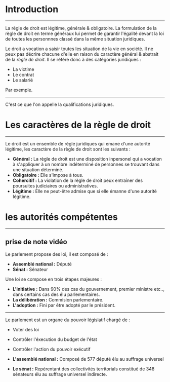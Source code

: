 # Introduction

---

La règle de droit est légitime, générale & obligatoire. 
La formulation de la règle de droit en terme généraux lui permet de garantir
l'égalité devant la loi de toutes les personnnes classé dans la même situation juridiques.

Le droit a vocation a saisir toutes les situation de la vie en société. Il ne peux pas décrire chacune d'elle en raison du caractère général & abstrait
de la *règle de droit*. Il se réfère donc à des catégories juridiques :

* La victime
* Le contrat
* Le salarié

Par exemple.

---

C'est ce que l'on appelle la qualifications juridiques.

# Les caractères de la règle de droit

---

Le droit est un ensemble de règle juridiques qui emane d'une autorité légitime, les caractère
de la règle de droit sont les suivants :

* **Général :** La règle de droit est une disposition inpersonel qui a vocation à s'appliquer à un nombre indéterminé de personnes se trouvant dans une situation déterminé.
* **Obligatoire :** Elle s'impose à tous.
* **Cohercitif :** La violation de la règle de droit peux entraîner des poursuites judiciaires ou administratives.
* **Légitime :** Elle ne peut-être admise que si elle émanne d'une autorité légitime.

# les autorités compétentes

---

## prise de note vidéo

Le parlement propose des loi, il est composé de :

* **Assemblé national :** Député
* **Sénat :** Sénateur

Une loi se compose en trois étapes majeures :

* **L'initiative :** Dans 90% des cas du gouvernement, premier ministre etc.., dans certains cas des élu parlementaires.
* **La délibération :** Commision parlementaire.
* **L'adoption :** Fini par être adopté par le président.

---

Le parlement est un organe du pouvoir législatif chargé de :

* Voter des loi
* Contrôler l'éxecution du budget de l'état
* Contrôler l'action du pouvoir exécutif

* **L'assemblé national :** Composé de 577 député élu au suffrage universel
* **Le sénat :** Repérentant des collectivités territorials constitué de 348 sénateurs élu au suffrage universel indirecte.